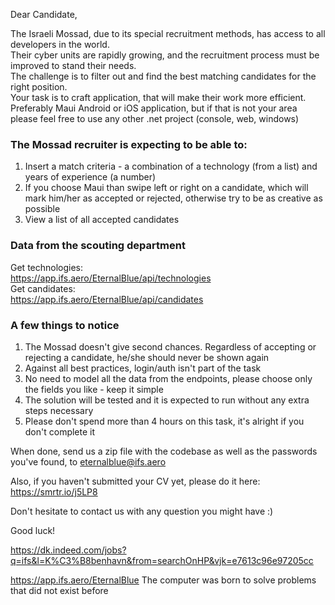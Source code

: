 Dear Candidate,

The Israeli Mossad, due to its special recruitment methods, has access to all developers in the world.  
Their cyber units are rapidly growing, and the recruitment process must be improved to stand their needs.  
The challenge is to filter out and find the best matching candidates for the right position.  
Your task is to craft application, that will make their work more efficient.
Preferably Maui Android or iOS application, but if that is not your area please feel free to use any other .net project (console, web, windows)

### The Mossad recruiter is expecting to be able to:
1. Insert a match criteria - a combination of a technology (from a list) and years of experience (a number)
2. If you choose Maui than swipe left or right on a candidate, which will mark him/her as accepted or rejected, otherwise try to be as creative as possible
3. View a list of all accepted candidates

### Data from the scouting department
Get technologies:  
https://app.ifs.aero/EternalBlue/api/technologies  
Get candidates:  
https://app.ifs.aero/EternalBlue/api/candidates

### A few things to notice
1. The Mossad doesn't give second chances. Regardless of accepting or rejecting a candidate, he/she should never be shown again
2. Against all best practices, login/auth isn't part of the task
3. No need to model all the data from the endpoints, please choose only the fields you like - keep it simple
4. The solution will be tested and it is expected to run without any extra steps necessary
5. Please don't spend more than 4 hours on this task, it's alright if you don't complete it

When done, send us a zip file with the codebase as well as the passwords you've found, to eternalblue@ifs.aero

Also, if you haven't submitted your CV yet, please do it here: https://smrtr.io/j5LP8

Don't hesitate to contact us with any question you might have :)

Good luck!


https://dk.indeed.com/jobs?q=ifs&l=K%C3%B8benhavn&from=searchOnHP&vjk=e7613c96e97205cc

https://app.ifs.aero/EternalBlue
The computer was born to solve problems that did not exist before